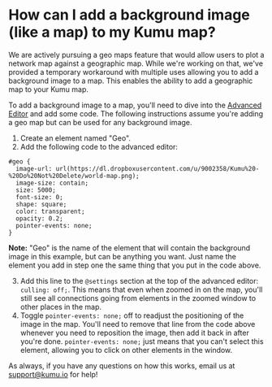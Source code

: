 # How can I add a background image (like a map) to my Kumu map?

We are actively pursuing a geo maps feature that would allow users to plot a network map against a geographic map. While we're working on that, we've provided a temporary workaround with multiple uses allowing you to add a background image to a map. This enables the ability to add a geographic map to your Kumu map.

To add a background image to a map, you'll need to dive into the [Advanced Editor](/overview/basic-vs-advanced-editor.html#advanced-editor) and add some code. The following instructions assume you're adding a geo map but can be used for any background image.

1. Create an element named "Geo".
2. Add the following code to the advanced editor:
```
#geo {
  image-url: url(https://dl.dropboxusercontent.com/u/9002358/Kumu%20-%20Do%20Not%20Delete/world-map.png);
  image-size: contain;
  size: 5000;
  font-size: 0;
  shape: square;
  color: transparent;
  opacity: 0.2;
  pointer-events: none;
}
```
**Note:** "Geo" is the name of the element that will contain the background image in this example, but can be anything you want. Just name the element you add in step one the same thing that you put in the code above.

3. Add this line to the `@settings` section at the top of the advanced editor: `culling: off;`. This means that even when zoomed in on the map, you'll still see all connections going from elements in the zoomed window to other places in the map.
4. Toggle `pointer-events: none;` off to readjust the positioning of the image in the map. You'll need to remove that line from the code above whenever you need to reposition the image, then add it back in after you're done. `pointer-events: none;` just means that you can't select this element, allowing you to click on other elements in the window.

As always, if you have any questions on how this works, email us at support@kumu.io for help!
